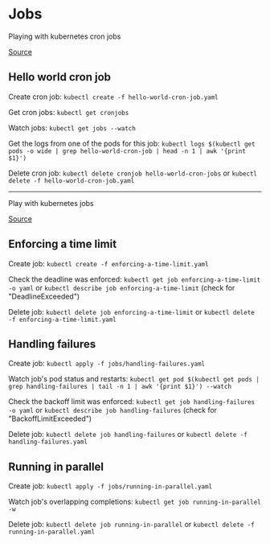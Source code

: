 # Jobs

Playing with kubernetes cron jobs

[Source](https://kubernetes.io/docs/tasks/job/automated-tasks-with-cron-jobs/)

## Hello world cron job

Create cron job: `kubectl create -f hello-world-cron-job.yaml`

Get cron jobs: `kubectl get cronjobs`

Watch jobs: `kubectl get jobs --watch`

Get the logs from one of the pods for this job: `kubectl logs $(kubectl get pods -o wide | grep hello-world-cron-job | head -n 1 | awk '{print $1}')`

Delete cron job: `kubectl delete cronjob hello-world-cron-jobs` or `kubectl delete -f hello-world-cron-job.yaml`

----

Play with kubernetes jobs

[Source](https://medium.com/better-programming/tutorial-how-to-use-kubernetes-job-and-cronjob-1ef4ffbc8e84)

## Enforcing a time limit

Create job: `kubectl create -f enforcing-a-time-limit.yaml`

Check the deadline was enforced: `kubectl get job enforcing-a-time-limit -o yaml` or `kubectl describe job enforcing-a-time-limit` (check for "DeadlineExceeded")

Delete job: `kubectl delete job enforcing-a-time-limit` or `kubectl delete -f enforcing-a-time-limit.yaml`

## Handling failures

Create job: `kubectl apply -f jobs/handling-failures.yaml`

Watch job's pod status and restarts: `kubectl get pod $(kubectl get pods | grep handling-failures | tail -n 1 | awk '{print $1}') --watch`

Check the backoff limit was enforced: `kubectl get job handling-failures -o yaml` or `kubectl describe job handling-failures` (check for "BackoffLimitExceeded")

Delete job: `kubectl delete job handling-failures` or `kubectl delete -f handling-failures.yaml`

## Running in parallel

Create job: `kubectl apply -f jobs/running-in-parallel.yaml`

Watch job's overlapping completions: `kubectl get job running-in-parallel -w`

Delete job: `kubectl delete job running-in-parallel` or `kubectl delete -f running-in-parallel.yaml`